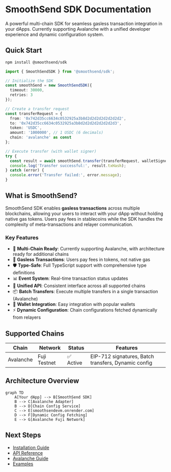 # SmoothSend SDK Documentation

A powerful multi-chain SDK for seamless gasless transaction integration in your dApps. Currently supporting Avalanche with a unified developer experience and dynamic configuration system.

## Quick Start

```bash
npm install @smoothsend/sdk
```

```typescript
import { SmoothSendSDK } from '@smoothsend/sdk';

// Initialize the SDK
const smoothSend = new SmoothSendSDK({
  timeout: 30000,
  retries: 3
});

// Create a transfer request
const transferRequest = {
  from: '0x742d35cc6634c0532925a3b8d2d2d2d2d2d2d2d2',
  to: '0x742d35cc6634c0532925a3b8d2d2d2d2d2d2d2d3',
  token: 'USDC',
  amount: '1000000', // 1 USDC (6 decimals)
  chain: 'avalanche' as const
};

// Execute transfer (with wallet signer)
try {
  const result = await smoothSend.transfer(transferRequest, walletSigner);
  console.log('Transfer successful:', result.txHash);
} catch (error) {
  console.error('Transfer failed:', error.message);
}
```

## What is SmoothSend?

SmoothSend SDK enables **gasless transactions** across multiple blockchains, allowing your users to interact with your dApp without holding native gas tokens. Users pay fees in stablecoins while the SDK handles the complexity of meta-transactions and relayer communication.

### Key Features

- 🚀 **Multi-Chain Ready**: Currently supporting Avalanche, with architecture ready for additional chains
- 💸 **Gasless Transactions**: Users pay fees in tokens, not native gas
- 🛡️ **Type-Safe**: Full TypeScript support with comprehensive type definitions
- 📊 **Event System**: Real-time transaction status updates
- 🔄 **Unified API**: Consistent interface across all supported chains
- 📦 **Batch Transfers**: Execute multiple transfers in a single transaction (Avalanche)
- 🔌 **Wallet Integration**: Easy integration with popular wallets
- ⚡ **Dynamic Configuration**: Chain configurations fetched dynamically from relayers

## Supported Chains

| Chain | Network | Status | Features |
|-------|---------|--------|----------|
| Avalanche | Fuji Testnet | ✅ Active | EIP-712 signatures, Batch transfers, Dynamic config |

## Architecture Overview

```mermaid
graph TD
    A[Your dApp] --> B[SmoothSend SDK]
    B --> C[Avalanche Adapter]
    B --> D[Chain Config Service]
    C --> E[smoothsendevm.onrender.com]
    D --> F[Dynamic Config Fetching]
    E --> G[Avalanche Fuji Network]
```

## Next Steps

- [Installation Guide](./installation.md)
- [API Reference](./api/index.md)
- [Avalanche Guide](./chains/avalanche.md)
- [Examples](./examples/index.md)

